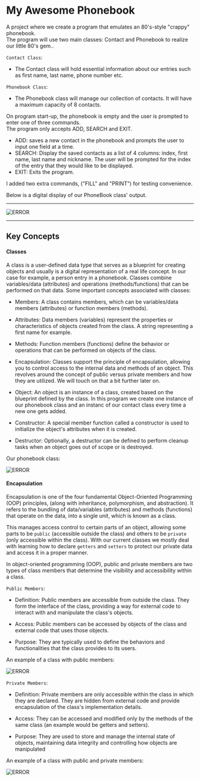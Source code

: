 # My Awesome Phonebook
A project where we create a program that emulates an 80's-style "crappy" phonebook.  
The program will use two main classes: Contact and Phonebook to realize our little 80's gem..  

`Contact Class`:  
- The Contact class will hold essential information about our entries such as first name, last name, phone number etc.

`Phonebook Class`:  
- The Phonebook class will manage our collection of contacts. It will have a maximum capacity of 8 contacts.

On program start-up, the phonebook is empty and the user is prompted to enter one
of three commands.  
The program only accepts ADD, SEARCH and EXIT.  
- ADD: saves a new contact in the phonebook and prompts the user to input one field at a time.
- SEARCH: Display the saved contacts as a list of 4 columns: index, first name, last name and nickname.
  The user will be prompted for the index of the entry that they would like to be displayed.
- EXIT: Exits the program.

I added two extra commands, ("FILL" and "PRINT") for testing convenience.

Below is a digital display of our PhoneBook class' output.
***
<img src="https://i.imgur.com/9kAdfPZ.png" alt="ERROR" style="max-width: 50%;">

***

## Key Concepts
#### Classes
A class is a user-defined data type that serves as a blueprint for creating objects and usually is a digital representation of a real life concept.
In our case for example, a person entry in a phonebook. Classes combine variables/data (attributes) and operations (methods/functions) that can be performed on that data.
Some important concepts associated with classes:
- Members: A class contains members, which can be variables/data members (attributes) or function members (methods).

- Attributes: Data members (variables) represent the properties or characteristics of objects created from the class.
  A string representing a first name for example.

- Methods: Function members (functions) define the behavior or operations that can be performed on objects of the class. 

- Encapsulation: Classes support the principle of encapsulation, allowing you to control access to the internal data and methods of an object.
  This revolves around the concept of public versus private members and how they are utilized. We will touch on that a bit further later on.

- Object: An object is an instance of a class, created based on the blueprint defined by the class.
  In this program we create one instance of our phonebook class and an instanc of our contact class every time a new one gets added.

- Constructor: A special member function called a constructor is used to initialize the object's attributes when it is created.

- Destructor: Optionally, a destructor can be defined to perform cleanup tasks when an object goes out of scope or is destroyed.

Our phonebook class:

<img src="https://i.imgur.com/NH3uiMQ.png" alt="ERROR" style="max-width: 50%;">

#### Encapsulation
Encapsulation is one of the four fundamental Object-Oriented Programming (OOP) principles, (along with inheritance, polymorphism, and abstraction).
It refers to the bundling of data/variables (attributes) and methods (functions) that operate on the data, into a single unit, which is known as a class.

This manages access control to certain parts of an object, allowing some parts to be `public` (accessible outside the class) and others to be `private` (only accessible within the class).
With our current classes we mostly deal with learning how to declare `getters` and `setters` to protect our private data and access it in a proper manner.

In object-oriented programming (OOP), public and private members are two types of class members that determine the visibility and accessibility within a class.

`Public Members`:
- Definition: Public members are accessible from outside the class. They form the interface of the class, providing a way for external code to interact with and manipulate the class's objects.

- Access: Public members can be accessed by objects of the class and external code that uses those objects.

- Purpose: They are typically used to define the behaviors and functionalities that the class provides to its users.

An example of a class with public members:

<img src="https://i.imgur.com/D945vHm.png" alt="ERROR" style="max-width: 50%;">



`Private Members`:

- Definition: Private members are only accessible within the class in which they are declared. They are hidden from external code and provide encapsulation of the class's implementation details.

- Access: They can be accessed and modified only by the methods of the same class (an example would be getters and setters).

- Purpose: They are used to store and manage the internal state of objects, maintaining data integrity and controlling how objects are manipulated

An example of a class with public and private members:

<img src="https://i.imgur.com/jUBFDDX.png" alt="ERROR" style="max-width: 50%;">
